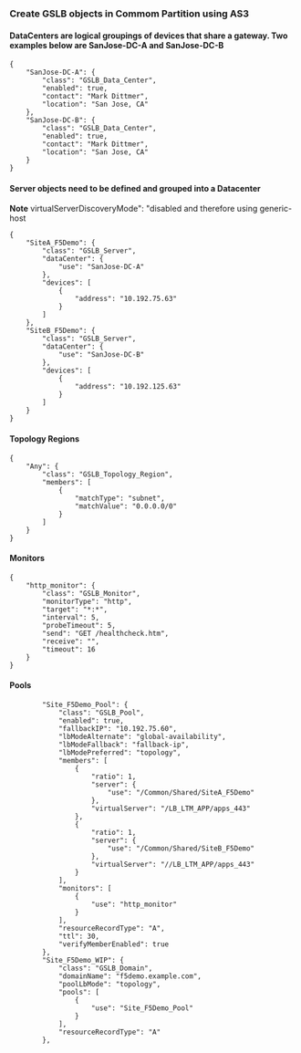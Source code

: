### Create GSLB objects in Commom Partition using AS3

#### DataCenters are logical groupings of devices that share a gateway. Two examples below are SanJose-DC-A and SanJose-DC-B

```
{
    "SanJose-DC-A": {
        "class": "GSLB_Data_Center",
        "enabled": true,
        "contact": "Mark Dittmer",
        "location": "San Jose, CA"
    },
    "SanJose-DC-B": {
        "class": "GSLB_Data_Center",
        "enabled": true,
        "contact": "Mark Dittmer",
        "location": "San Jose, CA"
    }
}
```

#### Server objects need to be defined and grouped into a Datacenter

**Note** virtualServerDiscoveryMode": "disabled and therefore using generic-host

```
{
    "SiteA_F5Demo": {
        "class": "GSLB_Server",
        "dataCenter": {
            "use": "SanJose-DC-A"
        },
        "devices": [
            {
                "address": "10.192.75.63"
            }
        ]
    },
    "SiteB_F5Demo": {
        "class": "GSLB_Server",
        "dataCenter": {
            "use": "SanJose-DC-B"
        },
        "devices": [
            {
                "address": "10.192.125.63"
            }
        ]
    }
}
```

#### Topology Regions

```
{
    "Any": {
        "class": "GSLB_Topology_Region",
        "members": [
            {
                "matchType": "subnet",
                "matchValue": "0.0.0.0/0"
            }
        ]
    }
}
```
#### Monitors

```
{
    "http_monitor": {
        "class": "GSLB_Monitor",
        "monitorType": "http",
        "target": "*:*",
        "interval": 5,
        "probeTimeout": 5,
        "send": "GET /healthcheck.htm",
        "receive": "",
        "timeout": 16
    }
}
```
#### Pools

            "Site_F5Demo_Pool": {
                "class": "GSLB_Pool",
                "enabled": true,
                "fallbackIP": "10.192.75.60",
                "lbModeAlternate": "global-availability",
                "lbModeFallback": "fallback-ip",
                "lbModePreferred": "topology",
                "members": [
                    {
                        "ratio": 1,
                        "server": {
                            "use": "/Common/Shared/SiteA_F5Demo"
                        },
                        "virtualServer": "/LB_LTM_APP/apps_443"
                    },
                    {
                        "ratio": 1,
                        "server": {
                            "use": "/Common/Shared/SiteB_F5Demo"
                        },
                        "virtualServer": "//LB_LTM_APP/apps_443"
                    }
                ],
                "monitors": [
                    {
                        "use": "http_monitor"
                    }
                ],
                "resourceRecordType": "A",
                "ttl": 30,
                "verifyMemberEnabled": true
            },
            "Site_F5Demo_WIP": {
                "class": "GSLB_Domain",
                "domainName": "f5demo.example.com",
                "poolLbMode": "topology",
                "pools": [
                    {
                        "use": "Site_F5Demo_Pool"
                    }
                ],
                "resourceRecordType": "A"
            },